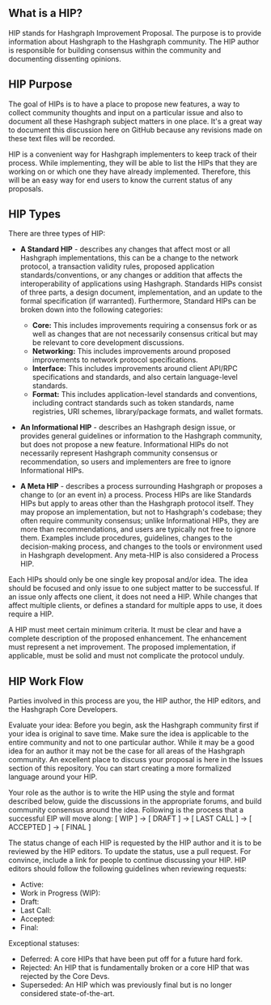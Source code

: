 ## What is a HIP?
HIP stands for Hashgraph Improvement Proposal. The purpose is to provide information about Hashgraph to the Hashgraph community. The HIP author is responsible for building consensus within the community and documenting dissenting opinions.

## HIP Purpose
The goal of HIPs is to have a place to propose new features, a way to collect community thoughts and input on a particular issue and also to document all these Hashgraph subject matters in one place. It's a great way to document this discussion here on GitHub because any revisions made on these text files will be recorded. 

HIP is a convenient way for Hashgraph implementers to keep track of their process. While implementing, they will be able to list the HIPs that they are working on or which one they have already implemented. Therefore, this will be an easy way for end users to know the current status of any proposals.

## HIP Types
There are three types of HIP:
- **A Standard HIP** - describes any changes that affect most or all Hashgraph implementations, this can be a change to the network protocol, a transaction validity rules, proposed application standards/conventions, or any changes or addition that affects the interoperability of applications using Hashgraph. Standards HIPs consist of three parts, a design document, implementation, and an update to the formal specification (if warranted). Furthermore, Standard HIPs can be broken down into the following categories:
   - **Core:** This includes improvements requiring a consensus fork or as well as changes that are not necessarily consensus critical but may be relevant to core development discussions.
   - **Networking:** This includes improvements around proposed improvements to network protocol specifications.
   - **Interface:** This includes improvements around client API/RPC specifications and standards, and also certain language-level standards.
   - **Format:**  This includes application-level standards and conventions, including contract standards such as token standards, name registries, URI schemes, library/package formats, and wallet formats.

- **An Informational HIP** - describes an Hashgraph design issue, or provides general guidelines or information to the Hashgraph community, but does not propose a new feature. Informational HIPs do not necessarily represent Hashgraph community consensus or recommendation, so users and implementers are free to ignore Informational HIPs.

- **A Meta HIP** - describes a process surrounding Hashgraph or proposes a change to (or an event in) a process. Process HIPs are like Standards HIPs but apply to areas other than the Hashgraph protocol itself. They may propose an implementation, but not to Hashgraph's codebase; they often require community consensus; unlike Informational HIPs, they are more than recommendations, and users are typically not free to ignore them. Examples include procedures, guidelines, changes to the decision-making process, and changes to the tools or environment used in Hashgraph development. Any meta-HIP is also considered a Process HIP.

Each HIPs should only be one single key proposal and/or idea. The idea should be focused and only issue to one subject matter to be successful. If an issue only affects one client, it does not need a HIP. While changes that affect multiple clients, or defines a standard for multiple apps to use, it does require a HIP.

A HIP must meet certain minimum criteria. It must be clear and have a complete description of the proposed enhancement. The enhancement must represent a net improvement. The proposed implementation, if applicable, must be solid and must not complicate the protocol unduly.

## HIP Work Flow
Parties involved in this process are you, the HIP author, the HIP editors, and the Hashgraph Core Developers.

Evaluate your idea: Before you begin, ask the Hashgraph community first if your idea is original to save time. Make sure the idea is applicable to the entire community and not to one particular author. While it may be a good idea for an author it may not be the case for all areas of the Hashgraph community. An excellent place to discuss your proposal is here in the Issues section of this repository. You can start creating a more formalized language around your HIP.

Your role as the author is to write the HIP using the style and format described below, guide the discussions in the appropriate forums, and build community consensus around the idea. Following is the process that a successful EIP will move along:
[ WIP ] -> [ DRAFT ] -> [ LAST CALL ] -> [ ACCEPTED ] -> [ FINAL ]

The status change of each HIP is requested by the HIP author and it is to be reviewed by the HIP editors. To update the status, use a pull request. For convince, include a link for people to continue discussing your HIP. HIP editors should follow the following guidelines when reviewing requests:
- Active: 
- Work in Progress (WIP):
- Draft: 
- Last Call: 
- Accepted: 
- Final: 

Exceptional statuses:
- Deferred: A core HIPs that have been put off for a future hard fork. 
- Rejected: An HIP that is fundamentally broken or a core HIP that was rejected by the Core Devs.
- Superseded: An HIP which was previously final but is no longer considered state-of-the-art.
